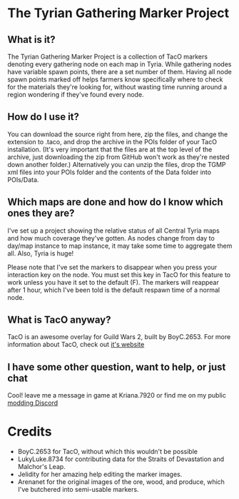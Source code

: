 # The Tyrian Gathering Marker Project

## What is it?
The Tyrian Gathering Marker Project is a collection of TacO markers denoting every gathering node on each map in Tyria. While gathering nodes have variable spawn points, there are a set number of them. Having all node spawn points marked off helps farmers know specifically where to check for the materials they're looking for, without wasting time running around a region wondering if they've found every node.

## How do I use it?
You can download the source right from here, zip the files, and change the extension to .taco, and drop the archive in the POIs folder of your TacO installation. (It's very important that the files are at the top level of the archive, just downloading the zip from GitHub won't work as they're nested down another folder.) Alternatively you can unzip the files, drop the TGMP xml files into your POIs folder and the contents of the Data folder into POIs/Data.

## Which maps are done and how do I know which ones they are?
I've set up a project showing the relative status of all Central Tyria maps and how much coverage they've gotten. As nodes change from day to day/map instance to map instance, it may take some time to aggregate them all. Also, Tyria is huge!

Please note that I've set the markers to disappear when you press your interaction key on the node. You must set this key in TacO for this feature to work unless you have it set to the default (F). The markers will reappear after 1 hour, which I've been told is the default respawn time of a normal node.

## What is TacO anyway?
TacO is an awesome overlay for Guild Wars 2, built by BoyC.2653. For more information about TacO, check out [it's website](http://www.gw2taco.com/)

## I have some other question, want to help, or just chat
Cool! leave me a message in game at Kriana.7920 or find me on my public [modding Discord](https://discord.gg/26HmrhAfMb)

# Credits
- BoyC.2653 for TacO, without which this wouldn't be possible
- LukyLuke.8734 for contributing data for the Straits of Devastation and Malchor's Leap.
- Jelidity for her amazing help editing the marker images.
- Arenanet for the original images of the ore, wood, and produce, which I've butchered into semi-usable markers.
